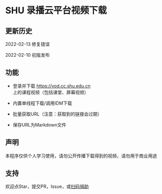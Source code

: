 # SHU 录播云平台视频下载

## 更新历史

2022-02-13 修复错误

2022-02-10 初版发布

## 功能

- 登录并下载 <https://vod.cc.shu.edu.cn> 上的课程视频（包括课堂、屏幕视频）

- 内置单线程下载/调用IDM下载

- 批量获取URL（注意：获取到的链接会过期）

- 保存URL为Markdown文件

## 声明

本程序仅供个人学习使用，请勿公开传播下载得到的视频，请勿用于商业用途

## 支持

欢迎点Star，提交PR，Issue，或[扫码捐助](https://ishs.gq/jz.html)
